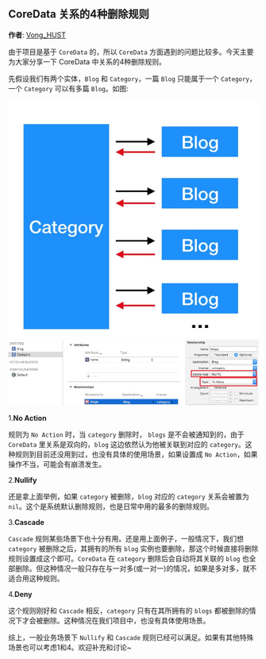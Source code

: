 ## CoreData 关系的4种删除规则

**作者**: [Vong_HUST](https://weibo.com/VongLo)

由于项目是基于 `CoreData` 的，所以 `CoreData` 方面遇到的问题比较多。今天主要为大家分享一下 CoreData 中关系的4种删除规则。

先假设我们有两个实体，`Blog` 和 `Category`，一篇 `Blog` 只能属于一个 `Category`，一个 `Category` 可以有多篇 `Blog`。如图:

![](./1.jpg)
![](./2.jpg)

1.**No Action**

规则为 `No Action` 时，当 `category` 删除时， `blogs` 是不会被通知到的，由于 `CoreData` 里关系是双向的，`blog` 这边依然认为他被关联到对应的 `category`。这种规则到目前还没用到过，也没有具体的使用场景，如果设置成 `No Action`，如果操作不当，可能会有崩溃发生。

2.**Nullify**

还是拿上面举例，如果 `category` 被删除，`blog` 对应的 `category`  关系会被置为 `nil`。这个是系统默认删除规则，也是日常中用的最多的删除规则。

3.**Cascade**

`Cascade` 规则某些场景下也十分有用。还是用上面例子，一般情况下，我们想 `category` 被删除之后，其拥有的所有 `blog` 实例也要删除，那这个时候直接将删除规则设置成这个即可。`CoreData` 在 `category` 删除后会自动将其关联的 `blog` 也全部删除。但这种情况一般只存在与一对多(或一对一)的情况，如果是多对多，就不适合用这种规则。

4.**Deny**

这个规则刚好和 `Cascade` 相反，`category` 只有在其所拥有的 `blogs` 都被删除的情况下才会被删除。这种情况在我们项目中，也没有具体使用场景。

综上，一般业务场景下 `Nullify` 和 `Cascade` 规则已经可以满足。如果有其他特殊场景也可以考虑1和4。欢迎补充和讨论~

